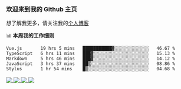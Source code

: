### 欢迎来到我的 Github 主页

想了解我更多，请关注我的[个人博客](https://leoku.top)


📊 **本周我的工作细则**
<!--START_SECTION:waka-->
```text
Vue.js       19 hrs 5 mins   ███████████▓░░░░░░░░░░░░░   46.67 % 
TypeScript   6 hrs 11 mins   ███▓░░░░░░░░░░░░░░░░░░░░░   15.13 % 
Markdown     5 hrs 46 mins   ███▓░░░░░░░░░░░░░░░░░░░░░   14.12 % 
JavaScript   3 hrs 37 mins   ██▒░░░░░░░░░░░░░░░░░░░░░░   08.86 % 
Stylus       1 hr 54 mins    █▒░░░░░░░░░░░░░░░░░░░░░░░   04.68 % 
```
<!--END_SECTION:waka-->

<a href="https://github.com/anuraghazra/github-readme-stats/blob/master/readme_cn.md">
  <img align="center" src="https://github-readme-stats.vercel.app/api?username=Chinesee&show_icons=true&title_color=ffcb6b&text_color=9aaccd&icon_color=82aaff&bg_color=292d3e" />
</a>
<a href="https://github.com/anuraghazra/github-readme-stats/blob/master/readme_cn.md">
  <img align="center" src="https://github-readme-stats.anuraghazra1.vercel.app/api/top-langs/?username=Chinesee&layout=compact&title_color=ffcb6b&text_color=9aaccd&icon_color=82aaff&bg_color=292d3e" />
</a>
  
<a href="https://github.com/Chinesee/eason-club">
  <img align="center" src="https://github-readme-stats.vercel.app/api/pin/?username=Chinesee&repo=eason-club&title_color=ffcb6b&text_color=9aaccd&icon_color=82aaff&bg_color=292d3e" />
</a>
<a href="https://github.com/Chinesee/love-share-service" target="_blank">
  <img align="center" src="https://github-readme-stats.vercel.app/api/pin/?username=Chinesee&repo=love-share-service&title_color=ffcb6b&text_color=9aaccd&icon_color=82aaff&bg_color=292d3e" />
</a>
